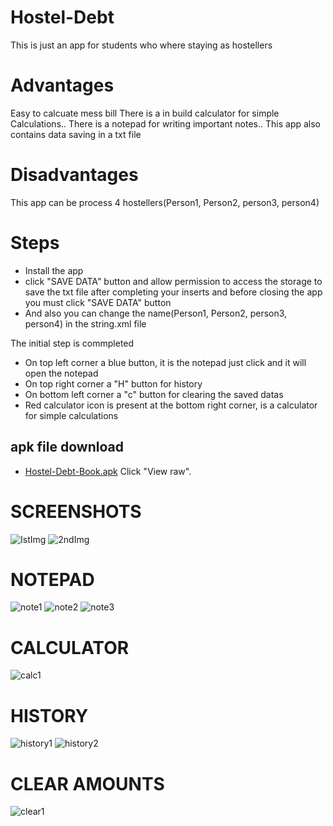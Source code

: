 # Hostel-Debt
  This is just an app for students who where staying as hostellers

# Advantages
  Easy to calcuate mess bill There is a in build calculator for simple Calculations.. There is a notepad for writing important notes.. This app also contains data saving in a txt file

# Disadvantages
  This app can be process 4 hostellers(Person1, Person2, person3, person4)

# Steps
 * Install the app
 * click "SAVE DATA" button and allow permission to access the storage to save the txt file after completing your inserts and before closing the app you must click "SAVE DATA" button
 * And also you can change the name(Person1, Person2, person3, person4) in the string.xml file

 The initial step is commpleted

 * On top left corner a blue button, it is the notepad just click and it will open the notepad
 * On top right corner a "H" button for history
 * On bottom left corner a "c" button for clearing the saved datas
 * Red calculator icon is present at the bottom right corner, is a calculator for simple calculations
 
 
 ## apk file download
  * [Hostel-Debt-Book.apk](Hostel_Debt_Book) Click "View raw".

# SCREENSHOTS 

![IstImg](https://user-images.githubusercontent.com/121479325/209921357-cb236ef3-8ada-4dd6-bac8-a3b81b84aa92.jpg) ![2ndImg](https://user-images.githubusercontent.com/121479325/209921340-d790f72a-38a1-47b7-90f3-1076b2e1805b.jpg)

# NOTEPAD 

![note1](https://user-images.githubusercontent.com/121479325/209921400-f417f1cf-c0c0-43c5-afbf-6788e08d2058.jpg) ![note2](https://user-images.githubusercontent.com/121479325/209921379-50b39c22-88ae-413f-8f01-5b2620a5833f.jpg) ![note3](https://user-images.githubusercontent.com/121479325/209921310-5d27e2bd-d48f-4eab-a273-e28996ad1f00.jpg)

# CALCULATOR

![calc1](https://user-images.githubusercontent.com/121479325/209921430-5f48b2a5-0efc-463f-a9b2-61e1d88e4454.jpg)

# HISTORY

![history1](https://user-images.githubusercontent.com/121479325/209921460-1e826713-ff44-4199-b537-8428c877ecea.jpg) ![history2](https://user-images.githubusercontent.com/121479325/209921472-267b9d14-db6d-4d86-a526-00714ab427fd.jpg)

# CLEAR AMOUNTS

![clear1](https://user-images.githubusercontent.com/121479325/209921518-1070cec1-7f94-4047-a489-427986844521.jpg)

